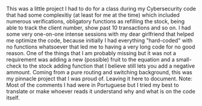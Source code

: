 This was a little project I had to do for a class during my Cybersecurity code that had some complexitiy (at least for me at the time) which included numerous verifications, obligatory functions as refilling the stock, being able to track the client number, show past 10 transactions and so on. I had some very one-on-one intense sessions with my dear girlfriend that helped me optimize the code, because initially I had everything "hard-coded" with no functions whatsoever that led me to having a very long code for no good reason.
One of the things that I am probably missing but it was not a requirement was adding a new (possible) fruit to the equation and a small-check to the stock adding function that I believe still lets you add a negative ammount. Coming from a pure routing and switching background, this was my pinnacle project that I was proud of. Leaving it here to document.
Note: Most of the comments I had were in Portuguese but I tried my best to translate or make whoever reads it understand why and what is on the code itself.
